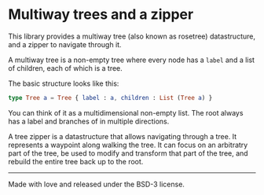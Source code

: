 # Multiway trees and a zipper

This library provides a multiway tree (also known as rosetree) datastructure, 
and a zipper to navigate through it.

A multiway tree is a non-empty tree where every node has a `label` and a list of
children, each of which is a tree.

The basic structure looks like this:

```elm
type Tree a = Tree { label : a, children : List (Tree a) }
```

You can think of it as a multidimensional non-empty list. The root always has a 
label and branches of in multiple directions.

A tree zipper is a datastructure that allows navigating through a tree. It 
represents a waypoint along walking the tree. It can focus on an arbitratry part
of the tree, be used to modify and transform that part of the tree, and rebuild
the entire tree back up to the root.

---

Made with love and released under the BSD-3 license.
